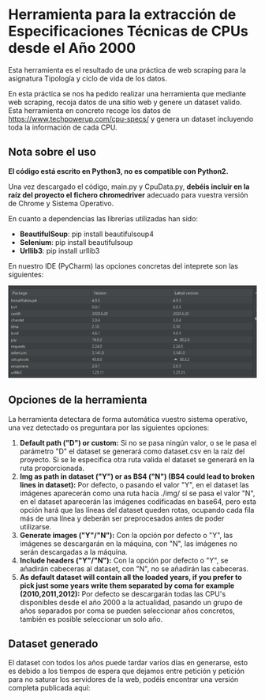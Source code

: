 # Herramienta para la extracción de Especificaciones Técnicas de CPUs desde el Año 2000

Esta herramienta es el resultado de una práctica de web scraping para la asignatura Tipología y ciclo de vida de los datos.

En esta práctica se nos ha pedido realizar una herramienta que mediante web scraping, recoja datos de una sitio web y genere un dataset valido. Esta herramienta en concreto recoge los datos de https://www.techpowerup.com/cpu-specs/ y genera un dataset incluyendo toda la información de cada CPU.

## Nota sobre el uso
**El código está escrito en Python3, no es compatible con Python2.**

Una vez descargado el código, main.py y CpuData.py, **debéis incluir en la raíz del proyecto el fichero chromedriver** adecuado para vuestra versión de Chrome y Sistema Operativo.

En cuanto a dependencias las librerías utilizadas han sido:

* **BeautifulSoup**: pip install beautifulsoup4
* **Selenium**: pip install beautifulsoup
* **Urllib3**: pip install urllib3

En nuestro IDE (PyCharm) las opciones concretas del inteprete son las siguientes:

![Settings](Settings.png)


## Opciones de la herramienta
La herramienta detectara de forma automática vuestro sistema operativo, una vez detectado os preguntara por las siguientes opciones:

1. **Default path ("D") or custom:** Si no se pasa ningún valor, o se le pasa el parámetro "D" el dataset se generará como dataset.csv en la raíz del proyecto. Si se le especifica otra ruta valida el dataset se generará en la ruta proporcionada.
2. **Img as path in dataset ("Y") or as BS4 ("N") (BS4 could lead to broken lines in dataset):** Por defecto, o pasando el valor "Y", en el dataset las imágenes aparecerán como una ruta hacía ./img/ sí se pasa el valor "N", en el dataset aparecerán las imágenes codificadas en base64, pero esta opción hará que las líneas del dataset queden rotas, ocupando cada fila más de una línea y deberán ser preprocesados antes de poder utilizarse.
3. **Generate images ("Y"/"N"):** Con la opción por defecto o "Y", las imágenes se descargarán en la máquina, con "N", las imágenes no serán descargadas a la máquina.
4. **Include headers ("Y"/"N"):** Con la opción por defecto o "Y", se añadirán cabeceras al dataset, con "N", no se añadirán las cabeceras.
5. **As default dataset will contain all the loaded years, if you prefer to pick just some years write them separated by coma for example (2010,2011,2012):** Por defecto se descargarán todas las CPU's disponibles desde el año 2000 a la actualidad, pasando un grupo de años separados por coma se pueden seleccionar años concretos, también es posible seleccionar un solo año.

## Dataset generado
El dataset con todos los años puede tardar varios días en generarse, esto es debido a los tiempos de espera que dejamos entre petición y petición para no saturar los servidores de la web, podéis encontrar una versión completa publicada aquí: